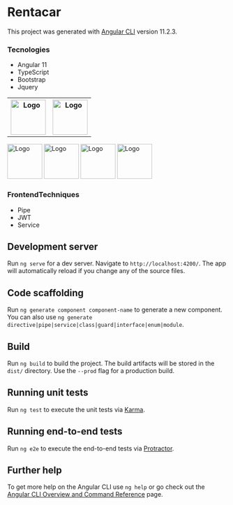 # Rentacar

This project was generated with [Angular CLI](https://github.com/angular/angular-cli) version 11.2.3.

### Tecnologies
- Angular 11
- TypeScript
- Bootstrap
- Jquery

<table>
  <tr>
    <th>
      <img src="https://github.com/fatihsahin3/RentACarFrontEnd/blob/master/images/angular.JPG" alt="Logo" width="80" height="80">
    </th>
    <th>
      <img src="https://github.com/fatihsahin3/RentACarFrontEnd/blob/master/images/typscript.JPG" alt="Logo" width="80" height="80">
    </th>
  </tr>
</table>

<img src="https://github.com/fatihsahin3/RentACarFrontEnd/blob/master/images/angular.JPG" alt="Logo" width="80" height="80">
<img src="https://github.com/fatihsahin3/RentACarFrontEnd/blob/master/images/typescript.JPG" alt="Logo" width="80" height="80">
<img src="https://github.com/fatihsahin3/RentACarFrontEnd/blob/master/images/bootstrap.JPG" alt="Logo" width="80" height="80">
<img src="https://github.com/fatihsahin3/RentACarFrontEnd/blob/master/images/jquery.JPG" alt="Logo" width="80" height="80">
   
### FrontendTechniques
- Pipe
- JWT
- Service

## Development server

Run `ng serve` for a dev server. Navigate to `http://localhost:4200/`. The app will automatically reload if you change any of the source files.

## Code scaffolding

Run `ng generate component component-name` to generate a new component. You can also use `ng generate directive|pipe|service|class|guard|interface|enum|module`.

## Build

Run `ng build` to build the project. The build artifacts will be stored in the `dist/` directory. Use the `--prod` flag for a production build.

## Running unit tests

Run `ng test` to execute the unit tests via [Karma](https://karma-runner.github.io).

## Running end-to-end tests

Run `ng e2e` to execute the end-to-end tests via [Protractor](http://www.protractortest.org/).

## Further help

To get more help on the Angular CLI use `ng help` or go check out the [Angular CLI Overview and Command Reference](https://angular.io/cli) page.

